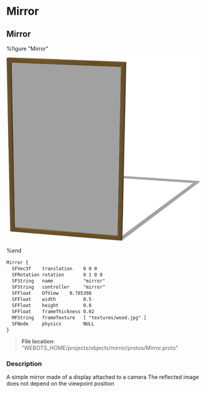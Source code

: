# Mirror

## Mirror

%figure "Mirror"

![Mirror-image](images/objects/mirror/Mirror/model.png)

%end

```
Mirror {
  SFVec3f    translation    0 0 0
  SFRotation rotation       0 1 0 0
  SFString   name           "mirror"
  SFString   controller     "mirror"
  SFFloat    OfView    0.785398
  SFFloat    width          0.5
  SFFloat    height         0.8
  SFFloat    frameThickness 0.02
  MFString   frameTexture   [ "textures/wood.jpg" ]
  SFNode     physics        NULL
}
```

> **File location**: "WEBOTS\_HOME/projects/objects/mirror/protos/Mirror.proto"

### Description

A simple mirror made of a display attached to a camera
The reflected image does not depend on the viewpoint position

